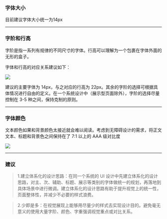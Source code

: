 ### 字体大小

目前建议字体大小统一为14px

----------

### 字阶和行高

字阶是指一系列有规律的不同尺寸的字体。行高可以理解为一个包裹在字体外面的无形的盒子。

字体和行高的对应关系建议如下：

![](../../../img/font-1.png)

建议的主要字体为 14px，与之对应的行高为 22px。其余的字阶的选择可根据具体情况进行自由的定义。在一个系统设计中（展示型页面除外），字阶的选择尽量控制在 3-5 种之间，保持克制的原则。

----------

### 字体颜色

文本颜色如果和背景颜色太接近就会难以阅读。考虑到无障碍设计的需求，将正文文本、标题和背景色之间保持在了 7:1 以上的 AAA 级对比度

![](../../../img/font-2.png)


----------

### 建议

> 1.建立体系化的设计思路：在同一个系统的 UI 设计中先建立体系化的设计思路，对主、次、辅助、标题、展示等类别的字体做统一的规划，再落地到具体场景中进行微调。建立体系化的设计思路有助于提升视觉上的统一性，页面整体性，并减少不必要的样式浪费。

> 2.少即是多：在视觉展现上能够用尽量少的样式去实现设计目的。避免毫无意义的使用大量字阶、颜色、字重强调视觉重点或对比关系。
